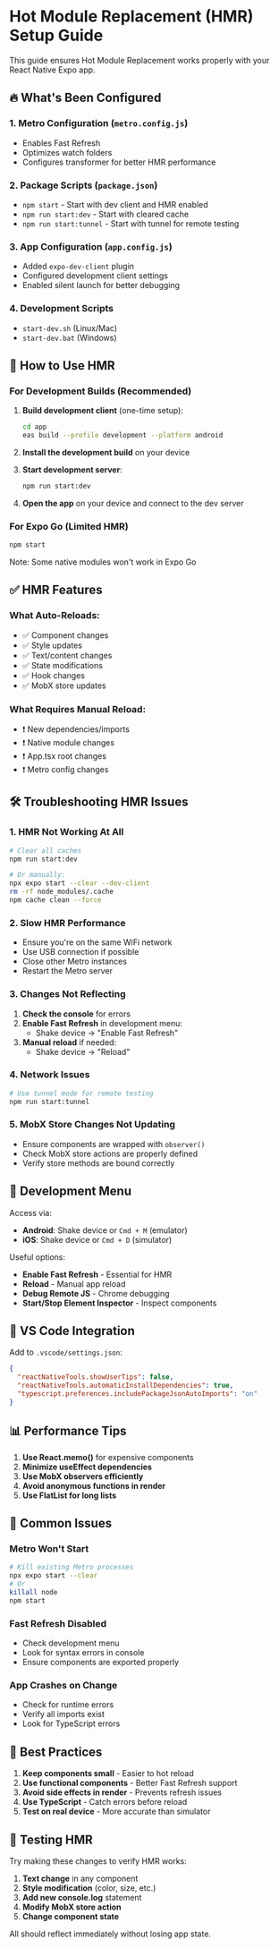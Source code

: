 # Hot Module Replacement (HMR) Setup Guide

This guide ensures Hot Module Replacement works properly with your React Native Expo app.

## 🔥 What's Been Configured

### 1. Metro Configuration (`metro.config.js`)

- Enables Fast Refresh
- Optimizes watch folders
- Configures transformer for better HMR performance

### 2. Package Scripts (`package.json`)

- `npm start` - Start with dev client and HMR enabled
- `npm run start:dev` - Start with cleared cache
- `npm run start:tunnel` - Start with tunnel for remote testing

### 3. App Configuration (`app.config.js`)

- Added `expo-dev-client` plugin
- Configured development client settings
- Enabled silent launch for better debugging

### 4. Development Scripts

- `start-dev.sh` (Linux/Mac)
- `start-dev.bat` (Windows)

## 🚀 How to Use HMR

### For Development Builds (Recommended)

1. **Build development client** (one-time setup):

   ```bash
   cd app
   eas build --profile development --platform android
   ```

2. **Install the development build** on your device

3. **Start development server**:

   ```bash
   npm run start:dev
   ```

4. **Open the app** on your device and connect to the dev server

### For Expo Go (Limited HMR)

```bash
npm start
```

Note: Some native modules won't work in Expo Go

## ✅ HMR Features

### What Auto-Reloads:

- ✅ Component changes
- ✅ Style updates
- ✅ Text/content changes
- ✅ State modifications
- ✅ Hook changes
- ✅ MobX store updates

### What Requires Manual Reload:

- ❗ New dependencies/imports
- ❗ Native module changes
- ❗ App.tsx root changes
- ❗ Metro config changes

## 🛠️ Troubleshooting HMR Issues

### 1. HMR Not Working At All

```bash
# Clear all caches
npm run start:dev

# Or manually:
npx expo start --clear --dev-client
rm -rf node_modules/.cache
npm cache clean --force
```

### 2. Slow HMR Performance

- Ensure you're on the same WiFi network
- Use USB connection if possible
- Close other Metro instances
- Restart the Metro server

### 3. Changes Not Reflecting

1. **Check the console** for errors
2. **Enable Fast Refresh** in development menu:
   - Shake device → "Enable Fast Refresh"
3. **Manual reload** if needed:
   - Shake device → "Reload"

### 4. Network Issues

```bash
# Use tunnel mode for remote testing
npm run start:tunnel
```

### 5. MobX Store Changes Not Updating

- Ensure components are wrapped with `observer()`
- Check MobX store actions are properly defined
- Verify store methods are bound correctly

## 📱 Development Menu

Access via:

- **Android**: Shake device or `Cmd + M` (emulator)
- **iOS**: Shake device or `Cmd + D` (simulator)

Useful options:

- **Enable Fast Refresh** - Essential for HMR
- **Reload** - Manual app reload
- **Debug Remote JS** - Chrome debugging
- **Start/Stop Element Inspector** - Inspect components

## 🔧 VS Code Integration

Add to `.vscode/settings.json`:

```json
{
  "reactNativeTools.showUserTips": false,
  "reactNativeTools.automaticInstallDependencies": true,
  "typescript.preferences.includePackageJsonAutoImports": "on"
}
```

## 📊 Performance Tips

1. **Use React.memo()** for expensive components
2. **Minimize useEffect dependencies**
3. **Use MobX observers efficiently**
4. **Avoid anonymous functions in render**
5. **Use FlatList for long lists**

## 🐛 Common Issues

### Metro Won't Start

```bash
# Kill existing Metro processes
npx expo start --clear
# Or
killall node
npm start
```

### Fast Refresh Disabled

- Check development menu
- Look for syntax errors in console
- Ensure components are exported properly

### App Crashes on Change

- Check for runtime errors
- Verify all imports exist
- Look for TypeScript errors

## 📝 Best Practices

1. **Keep components small** - Easier to hot reload
2. **Use functional components** - Better Fast Refresh support
3. **Avoid side effects in render** - Prevents refresh issues
4. **Use TypeScript** - Catch errors before reload
5. **Test on real device** - More accurate than simulator

## 🎯 Testing HMR

Try making these changes to verify HMR works:

1. **Text change** in any component
2. **Style modification** (color, size, etc.)
3. **Add new console.log** statement
4. **Modify MobX store action**
5. **Change component state**

All should reflect immediately without losing app state.
